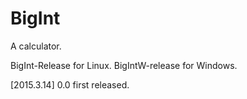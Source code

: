 # BigInt
A calculator.

BigInt-Release for Linux.
BigIntW-release for Windows.

[2015.3.14] 0.0 first released.
